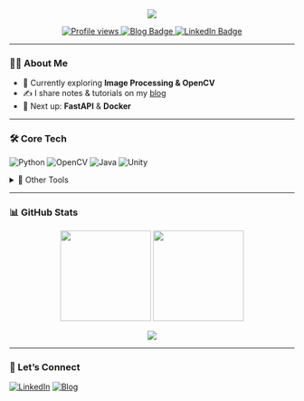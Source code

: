 <!-- Banner -->
<div align="center">
  <img src="https://readme-typing-svg.herokuapp.com/?lines=Hi,%20I’m%20Ayşenur%20👋;Image%20Processing%20Enthusiast;Always%20Learning%20🚀&center=true&width=500&height=50">
</div>

<p align="center">
  <a href="https://github.com/Aysenur-Erkin">
    <img src="https://komarev.com/ghpvc/?username=Aysenur-Erkin&style=flat-square&color=blue" alt="Profile views" />
  </a>
  <a href="https://medium.com/@bitsolaris">
    <img src="https://img.shields.io/badge/Blog-BitSolaris-blue?logo=medium&style=flat-square" alt="Blog Badge" />
  </a>
  <a href="https://linkedin.com/in/ayşenur-erkin">
    <img src="https://img.shields.io/badge/LinkedIn-Ayşenur%20Erkin-blue?logo=linkedin&style=flat-square" alt="LinkedIn Badge" />
  </a>
</p>

---

### 👩‍💻 About Me
- 🔭 Currently exploring **Image Processing & OpenCV**
- ✍️ I share notes & tutorials on my [blog](https://talkbytechtalk.blogspot.com/)
- 🌱 Next up: **FastAPI** & **Docker**

---

### 🛠 Core Tech
![Python](https://img.shields.io/badge/Python-3677A9?style=for-the-badge&logo=python&logoColor=white)
![OpenCV](https://img.shields.io/badge/OpenCV-5C3EE8?style=for-the-badge&logo=opencv&logoColor=white)
![Java](https://img.shields.io/badge/Java-F89820?style=for-the-badge&logo=java&logoColor=white)
![Unity](https://img.shields.io/badge/Unity-000000?style=for-the-badge&logo=unity&logoColor=white)

<details>
<summary>🧩 Other Tools</summary>

<!-- Languages & Frameworks -->
![C](https://img.shields.io/badge/C-00599C?style=flat-square&logo=c&logoColor=white)
![C++](https://img.shields.io/badge/C++-00599C?style=flat-square&logo=c%2B%2B&logoColor=white)
![C#](https://img.shields.io/badge/C%23-239120?style=flat-square&logo=c-sharp&logoColor=white)
![JavaScript](https://img.shields.io/badge/JavaScript-F7DF1E?style=flat-square&logo=javascript&logoColor=black)
![PHP](https://img.shields.io/badge/PHP-777BB4?style=flat-square&logo=php&logoColor=white)
![React](https://img.shields.io/badge/React-20232A?style=flat-square&logo=react&logoColor=61DAFB)
![.NET](https://img.shields.io/badge/.NET-512BD4?style=flat-square&logo=dotnet&logoColor=white)

<!-- Web & Mobile -->
![HTML5](https://img.shields.io/badge/HTML5-E34F26?style=flat-square&logo=html5&logoColor=white)
![CSS3](https://img.shields.io/badge/CSS3-1572B6?style=flat-square&logo=css3&logoColor=white)
![Android](https://img.shields.io/badge/Android-3DDC84?style=flat-square&logo=android&logoColor=white)
![Firebase](https://img.shields.io/badge/Firebase-FFCA28?style=flat-square&logo=firebase&logoColor=black)

<!-- Databases -->
![MySQL](https://img.shields.io/badge/MySQL-4479A1?style=flat-square&logo=mysql&logoColor=white)
![SQLite](https://img.shields.io/badge/SQLite-003B57?style=flat-square&logo=sqlite&logoColor=white)

<!-- Tools & Platforms -->
![Git](https://img.shields.io/badge/Git-F05032?style=flat-square&logo=git&logoColor=white)
![VS&nbsp;Code](https://img.shields.io/badge/VS%20Code-007ACC?style=flat-square&logo=visual-studio-code&logoColor=white)
![Linux](https://img.shields.io/badge/Linux-FCC624?style=flat-square&logo=linux&logoColor=black)
![Figma](https://img.shields.io/badge/Figma-F24E1E?style=flat-square&logo=figma&logoColor=white)

</details>

---

### 📊 GitHub Stats
<div align="center">
  <img height="160px" src="https://github-readme-stats.vercel.app/api?username=Aysenur-Erkin&show_icons=true&theme=default&hide_border=true" />
  <img height="160px" src="https://github-readme-stats.vercel.app/api/top-langs/?username=Aysenur-Erkin&layout=compact&hide_border=true" />
</div>

<p align="center">
  <img src="https://github-readme-streak-stats.herokuapp.com/?user=Aysenur-Erkin&hide_border=true" />
</p>

---

### 💬 Let’s Connect
[![LinkedIn](https://img.shields.io/badge/LinkedIn-0A66C2?style=for-the-badge&logo=linkedin&logoColor=white)](https://linkedin.com/in/ayşenur-erkin)
[![Blog](https://img.shields.io/badge/Blog-BitSolaris-ff69b4?style=for-the-badge)](https://medium.com/@bitsolaris)

